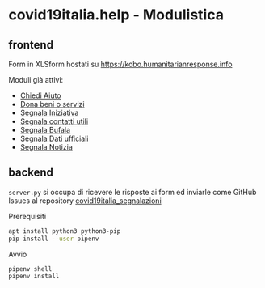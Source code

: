 # covid19italia.help - Modulistica

## frontend

Form in XLSform hostati su https://kobo.humanitarianresponse.info

Moduli già attivi:

- [Chiedi Aiuto](https://ee.humanitarianresponse.info/x/#aozLp5mz)
- [Dona beni o servizi](https://ee.humanitarianresponse.info/x/#jc0dY8z7)
- [Segnala Iniziativa](https://ee.humanitarianresponse.info/x/#6KafBk33)
- [Segnala contatti utili](https://ee.humanitarianresponse.info/x/#TTWdM1cJ)
- [Segnala Bufala](https://ee.humanitarianresponse.info/x/#ecZ2zzjJ)
- [Segnala Dati ufficiali](https://ee.humanitarianresponse.info/x/#hy7sHGP3)
- [Segnala Notizia](https://ee.humanitarianresponse.info/x/#Vde7ElAa)


## backend

`server.py` si occupa di ricevere le risposte ai form ed inviarle come GitHub Issues al repository [covid19italia_segnalazioni](https://github.com/emergenzeHack/covid19italia_segnalazioni/)

Prerequisiti

```bash
apt install python3 python3-pip
pip install --user pipenv
```

Avvio

```bash
pipenv shell
pipenv install
```
